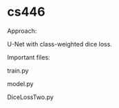 # cs446
Approach:

U-Net with class-weighted dice loss.

Important files:

train.py

model.py

DiceLossTwo.py 


